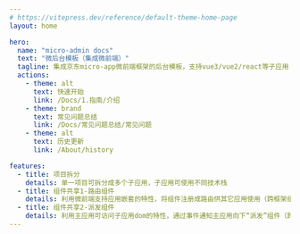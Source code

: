 ```yaml
---
# https://vitepress.dev/reference/default-theme-home-page
layout: home

hero:
  name: "micro-admin docs"
  text: "微后台模板（集成微前端）"
  tagline: 集成京东micro-app微前端框架的后台模板，支持vue3/vue2/react等子应用
  actions:
    - theme: alt
      text: 快速开始
      link: /Docs/1.指南/介绍
    - theme: brand
      text: 常见问题总结
      link: /Docs/常见问题总结/常见问题
    - theme: alt
      text: 历史更新
      link: /About/history

features:
  - title: 项目拆分
    details: 单一项目可拆分成多个子应用，子应用可使用不同技术栈
  - title: 组件共享1-路由组件
    details: 利用微前端支持应用嵌套的特性，将组件注册成路由供其它应用使用（跨框架组件）
  - title: 组件共享2-派发组件
    details: 利用主应用可访问子应用dom的特性，通过事件通知主应用向下“派发”组件（跨框架组件）
---
```



